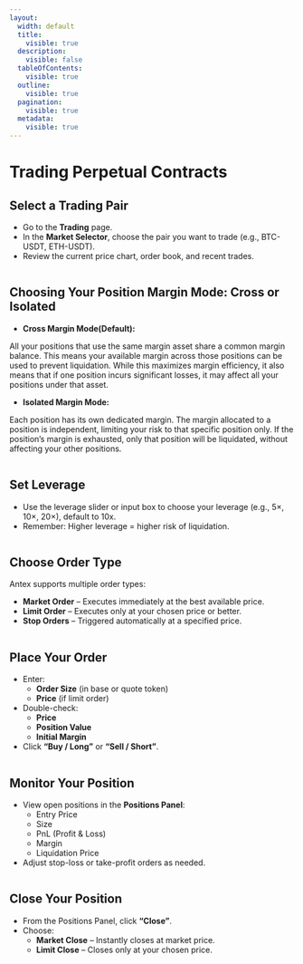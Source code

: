 ```yaml
---
layout:
  width: default
  title:
    visible: true
  description:
    visible: false
  tableOfContents:
    visible: true
  outline:
    visible: true
  pagination:
    visible: true
  metadata:
    visible: true
---
```


# Trading Perpetual Contracts

## **Select a Trading Pair**

* Go to the **Trading** page.
* In the **Market Selector**, choose the pair you want to trade (e.g., BTC-USDT, ETH-USDT).
* Review the current price chart, order book, and recent trades.

<figure><img src="https://g436fuyahxw.sg.larksuite.com/space/api/box/stream/download/asynccode/?code=ODdkODQ0NTdmZDc0MDUzMWM3MmZkNTQ5OTdjYjg3Y2NfUzhaQzAwQVgycmd5UFk1YmJxSUtuaDFpZTBVZmpCSG1fVG9rZW46TVlkNmJQazdFb0VVcEN4RlZvMWx3dlJwZzBkXzE3NTUwNzc5NjI6MTc1NTA4MTU2Ml9WNA" alt=""><figcaption></figcaption></figure>

## **Choosing Your Position Margin Mode: Cross or Isolated**

* **Cross Margin Mode(Default):**

All your positions that use the same margin asset share a common margin balance. This means your available margin across those positions can be used to prevent liquidation. While this maximizes margin efficiency, it also means that if one position incurs significant losses, it may affect all your positions under that asset.

* **Isolated Margin Mode:**

Each position has its own dedicated margin. The margin allocated to a position is independent, limiting your risk to that specific position only. If the position’s margin is exhausted, only that position will be liquidated, without affecting your other positions.

<figure><img src="https://g436fuyahxw.sg.larksuite.com/space/api/box/stream/download/asynccode/?code=N2I3ODM0YzQ0Mjg0MmMxZjkwMTk5YjExMWNhMzRkMzNfMTZwanYxNHQ2cklLZU5Udmh5d1paZkRWSXkzRFE0eXBfVG9rZW46QzVKc2JhZXdPb29VSkF4bVRpSmx5QWtYZ2xoXzE3NTUwNzc5NjI6MTc1NTA4MTU2Ml9WNA" alt=""><figcaption></figcaption></figure>

## **Set Leverage**

* Use the leverage slider or input box to choose your leverage (e.g., 5×, 10×, 20×), default to 10x.
* Remember: Higher leverage = higher risk of liquidation.

<figure><img src="https://g436fuyahxw.sg.larksuite.com/space/api/box/stream/download/asynccode/?code=OTc4MGQyOWQyMjhmNTFjMTQ1MjFlNDI4YTI0ODI3MTNfWkg5azJENWJtdHAxY29DVjNsRmxRSzJkb1BMdU4zU0lfVG9rZW46WjBvQ2JsUG9ZbzJnamt4UWRMaWxOMWlyZ21oXzE3NTUwNzc5NjI6MTc1NTA4MTU2Ml9WNA" alt=""><figcaption></figcaption></figure>

## **Choose Order Type**

Antex supports multiple order types:

* **Market Order** – Executes immediately at the best available price.
* **Limit Order** – Executes only at your chosen price or better.
* **Stop Orders** – Triggered automatically at a specified price.

<figure><img src="https://g436fuyahxw.sg.larksuite.com/space/api/box/stream/download/asynccode/?code=ZGJhMWZlZjZhZDZjYzdmMGZjZWZkNjEwZjZlZjMwOWJfTVRMY0liN1JyeUFackZKQzVuYjVkTk5kZkNzOEdyUW1fVG9rZW46TUFlTWJPTVJqbzJpZVJ4Y1RybGx1OTdJZ2JiXzE3NTUwNzc5NjI6MTc1NTA4MTU2Ml9WNA" alt=""><figcaption></figcaption></figure>

## **Place Your Order**

* Enter:
  * **Order Size** (in base or quote token)
  * **Price** (if limit order)
* Double-check:
  * **Price**
  * **Position Value**
  * **Initial Margin**
* Click **“Buy / Long”** or **“Sell / Short”**.

<figure><img src="https://g436fuyahxw.sg.larksuite.com/space/api/box/stream/download/asynccode/?code=YWFlYmNkOWFlMjNiOTI1ZjA2MmM0OGM3YmFlMjE2MWFfcllDelJEZ3FvWmd3T2NLOE5kYVJleE9pckN0eE54cXVfVG9rZW46SzAzQWJMWXp0b1F6UFF4enJHQ2w5OWU2Z0dnXzE3NTUwNzc5NjI6MTc1NTA4MTU2Ml9WNA" alt=""><figcaption></figcaption></figure>

## **Monitor Your Position**

* View open positions in the **Positions Panel**:
  * Entry Price
  * Size
  * PnL (Profit & Loss)
  * Margin
  * Liquidation Price
* Adjust stop-loss or take-profit orders as needed.

<figure><img src="https://g436fuyahxw.sg.larksuite.com/space/api/box/stream/download/asynccode/?code=YWFiMzAzM2IxMWE5MGM4YmRkYTBhZjU1NWE1YmZkYzlfblVEVUxXMDZOMlNVUEFiN1VRSTAwMDUyOHgzbVY1WERfVG9rZW46UWoxNWJxVk1Ub0lvMjJ4RFRlOWxSVmtuZ2loXzE3NTUwNzc5NjI6MTc1NTA4MTU2Ml9WNA" alt=""><figcaption></figcaption></figure>

## **Close Your Position**

* From the Positions Panel, click **“Close”**.
* Choose:
  * **Market Close** – Instantly closes at market price.
  * **Limit Close** – Closes only at your chosen price.

<figure><img src="https://g436fuyahxw.sg.larksuite.com/space/api/box/stream/download/asynccode/?code=OTYxMTJhMTYwYjZmZjY1MmM4NThhZDY1YTczZTM0NTFfTWJ0SUEwZDJpYlBwd0hSUDBYMGcydjBQcEFkV1lMU21fVG9rZW46WEJ5TmJjaEM2bzk4TWJ4dURBRmxKaUs1ZzNmXzE3NTUwNzc5NjI6MTc1NTA4MTU2Ml9WNA" alt=""><figcaption></figcaption></figure>
